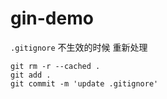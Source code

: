 # gin-demo

`.gitignore` 不生效的时候 重新处理  
```gitignore
git rm -r --cached .
git add .
git commit -m 'update .gitignore'
```
